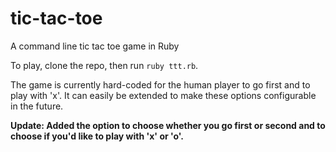 # tic-tac-toe
A command line tic tac toe game in Ruby

To play, clone the repo, then run `ruby ttt.rb`.

The game is currently hard-coded for the human player to go first and to play with 'x'. It can easily be extended to make these options configurable in the future.

**Update: Added the option to choose whether you go first or second and to choose if you'd like to play with 'x' or 'o'.**